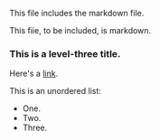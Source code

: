 This file includes the markdown file.

This fiie, to be included, is markdown.

### This is a level-three title.

Here's a [link](yahoo.com).

This is an unordered list:
* One.
* Two.
* Three.

